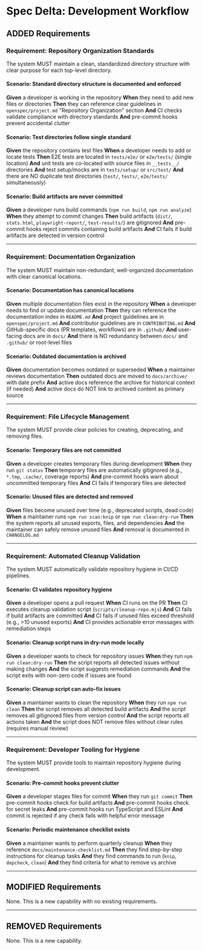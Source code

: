 # Spec Delta: Development Workflow

## ADDED Requirements

### Requirement: Repository Organization Standards
The system MUST maintain a clean, standardized directory structure with clear purpose for each top-level directory.

#### Scenario: Standard directory structure is documented and enforced
**Given** a developer is working in the repository
**When** they need to add new files or directories
**Then** they can reference clear guidelines in `openspec/project.md` "Repository Organization" section
**And** CI checks validate compliance with directory standards
**And** pre-commit hooks prevent accidental clutter

#### Scenario: Test directories follow single standard
**Given** the repository contains test files
**When** a developer needs to add or locate tests
**Then** E2E tests are located in `tests/e2e/` or `e2e/tests/` (single location)
**And** unit tests are co-located with source files in `__tests__/` directories
**And** test setup/mocks are in `tests/setup/` or `src/test/`
**And** there are NO duplicate test directories (`test/`, `tests/`, `e2e/tests/` simultaneously)

#### Scenario: Build artifacts are never committed
**Given** a developer runs build commands (`npm run build`, `npm run analyze`)
**When** they attempt to commit changes
**Then** build artifacts (`dist/`, `stats.html`, `playwright-report/`, `test-results/`) are gitignored
**And** pre-commit hooks reject commits containing build artifacts
**And** CI fails if build artifacts are detected in version control

---

### Requirement: Documentation Organization
The system MUST maintain non-redundant, well-organized documentation with clear canonical locations.

#### Scenario: Documentation has canonical locations
**Given** multiple documentation files exist in the repository
**When** a developer needs to find or update documentation
**Then** they can reference the documentation index in `README.md`
**And** project guidelines are in `openspec/project.md`
**And** contributor guidelines are in `CONTRIBUTING.md`
**And** GitHub-specific docs (PR templates, workflows) are in `.github/`
**And** user-facing docs are in `docs/`
**And** there is NO redundancy between `docs/` and `.github/` or root-level files

#### Scenario: Outdated documentation is archived
**Given** documentation becomes outdated or superseded
**When** a maintainer reviews documentation
**Then** outdated docs are moved to `docs/archive/` with date prefix
**And** active docs reference the archive for historical context (if needed)
**And** active docs do NOT link to archived content as primary source

---

### Requirement: File Lifecycle Management
The system MUST provide clear policies for creating, deprecating, and removing files.

#### Scenario: Temporary files are not committed
**Given** a developer creates temporary files during development
**When** they run `git status`
**Then** temporary files are automatically gitignored (e.g., `*.tmp`, `.cache/`, coverage reports)
**And** pre-commit hooks warn about uncommitted temporary files
**And** CI fails if temporary files are detected

#### Scenario: Unused files are detected and removed
**Given** files become unused over time (e.g., deprecated scripts, dead code)
**When** a maintainer runs `npm run scan:knip` or `npm run clean:dry-run`
**Then** the system reports all unused exports, files, and dependencies
**And** the maintainer can safely remove unused files
**And** removal is documented in `CHANGELOG.md`

---

### Requirement: Automated Cleanup Validation
The system MUST automatically validate repository hygiene in CI/CD pipelines.

#### Scenario: CI validates repository hygiene
**Given** a developer opens a pull request
**When** CI runs on the PR
**Then** CI executes cleanup validation script (`scripts/cleanup-repo.mjs`)
**And** CI fails if build artifacts are committed
**And** CI fails if unused files exceed threshold (e.g., >10 unused exports)
**And** CI provides actionable error messages with remediation steps

#### Scenario: Cleanup script runs in dry-run mode locally
**Given** a developer wants to check for repository issues
**When** they run `npm run clean:dry-run`
**Then** the script reports all detected issues without making changes
**And** the script suggests remediation commands
**And** the script exits with non-zero code if issues are found

#### Scenario: Cleanup script can auto-fix issues
**Given** a maintainer wants to clean the repository
**When** they run `npm run clean`
**Then** the script removes all detected build artifacts
**And** the script removes all gitignored files from version control
**And** the script reports all actions taken
**And** the script does NOT remove files without clear rules (requires manual review)

---

### Requirement: Developer Tooling for Hygiene
The system MUST provide tools to maintain repository hygiene during development.

#### Scenario: Pre-commit hooks prevent clutter
**Given** a developer stages files for commit
**When** they run `git commit`
**Then** pre-commit hooks check for build artifacts
**And** pre-commit hooks check for secret leaks
**And** pre-commit hooks run TypeScript and ESLint
**And** commit is rejected if any check fails with helpful error message

#### Scenario: Periodic maintenance checklist exists
**Given** a maintainer wants to perform quarterly cleanup
**When** they reference `docs/maintenance-checklist.md`
**Then** they find step-by-step instructions for cleanup tasks
**And** they find commands to run (`knip`, `depcheck`, `clean`)
**And** they find criteria for what to remove vs archive

---

## MODIFIED Requirements

None. This is a new capability with no existing requirements.

---

## REMOVED Requirements

None. This is a new capability.
